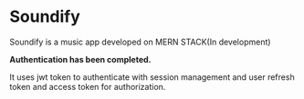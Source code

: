 # Soundify
Soundify is a music app developed on MERN STACK(In development)

**Authentication has been completed.**

It uses jwt token to authenticate with session management and user refresh token and access token for authorization.
